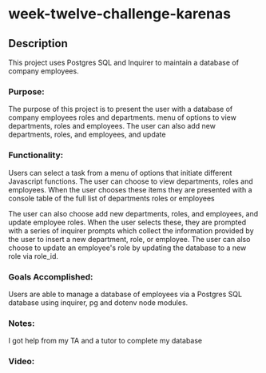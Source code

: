 # week-twelve-challenge-karenas
## Description
This project uses Postgres SQL and Inquirer to maintain a database of company employees.

### Purpose:

The purpose of this project is to present the user with a database of company employees roles and departments. menu of options to view departments, roles and employees. The user can also add new departments, roles, and employees, and update 

### Functionality:

Users can select a task from a menu of options that initiate different Javascript functions. The user can choose to view departments, roles and employees. When the user chooses these items they are presented with a console table of the full list of departments roles or employees

 The user can also choose add new departments, roles, and employees, and update employee roles. When the user selects these, they are prompted with a series of inquirer prompts which collect the information provided by the user to insert a new department, role, or employee. The user can also choose to update an employee's role by updating the database to a new role via role_id.

### Goals Accomplished:

Users are able to manage a database of employees via a Postgres SQL database using inquirer, pg and dotenv node modules.

### Notes:

I got help from my TA and a tutor to complete my database

### Video:



